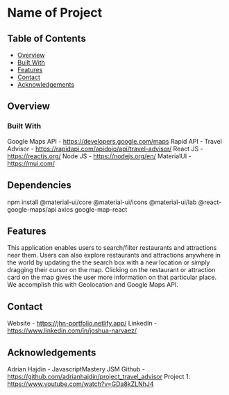 # Name of Project

## Table of Contents

- [Overview](#overview)
- [Built With](#built-with)
- [Features](#features)
- [Contact](#contact)
- [Acknowledgements](#acknowledgements)

## Overview

<!-- TODO: Add a screenshot of the live project.
    1. Link to a 'live demo.'
    2. Describe your overall experience in a couple of sentences.
    3. List a few specific technical things that you learned or improved on.
    4. Share any other tips or guidance for others attempting this or something similar.
 -->

### Built With
Google Maps API - https://developers.google.com/maps 
Rapid API - Travel Advisor - https://rapidapi.com/apidojo/api/travel-advisor/
React JS - https://reactjs.org/
Node JS - https://nodejs.org/en/ 
MaterialUI - https://mui.com/ 

<!-- TODO: List any MAJOR libraries/frameworks (e.g. React, Tailwind) with links to their homepages. -->

## Dependencies
npm install @material-ui/core @material-ui/icons @material-ui/lab @react-google-maps/api axios google-map-react

## Features

This application enables users to search/filter restaurants and attractions near them. Users can also explore restaurants and attractions anywhere in the world by updating the the search box with a new location or simply dragging their cursor on the map. Clicking on the restaurant or attraction card on the map gives the user more information on that particular place. We accomplish this with Geolocation and Google Maps API.

<!-- TODO: List what specific 'user problems' that this application solves. -->

## Contact
Website - https://jhn-portfolio.netlify.app/
LinkedIn - https://www.linkedin.com/in/joshua-narvaez/ 
<!-- TODO: Include icons and links to your RELEVANT, PROFESSIONAL 'DEV-ORIENTED' social media. LinkedIn and dev.to are minimum. -->

## Acknowledgements
Adrian Hajdin - JavascriptMastery JSM
Github - https://github.com/adrianhajdin/project_travel_advisor 
Project 1: https://www.youtube.com/watch?v=GDa8kZLNhJ4

<!-- TODO: List any blog posts, tutorials or plugins that you may have used to complete the project. Only list those that had a significant impact. Obviously, we all 'Google' stuff while working on our things, but maybe something in particular stood out as a 'major contributor' to your skill set for this project. -->